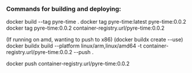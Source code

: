 ### Commands for building and deploying:

docker build --tag pyre-time .
docker tag pyre-time:latest pyre-time:0.0.2
docker tag pyre-time:0.0.2 container-registry.url/pyre-time:0.0.2

(If running on amd, wanting to push to x86)
(docker buildx create --use)
docker buildx build --platform linux/arm,linux/amd64 -t container-registry.url/pyre-time:0.0.2 --push .

docker push container-registry.url/pyre-time:0.0.2
